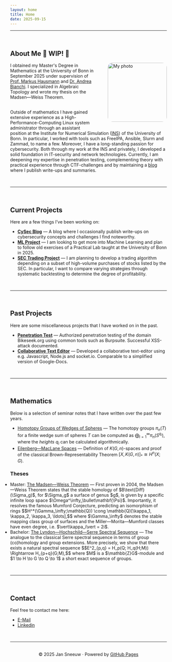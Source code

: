 ```yaml
---
layout: home
title: Home
date: 2025-09-15
---
```


---

<br>

## About Me 🚧  **WIP!**  🚧

<div class="about-me">

<img src="/home/uploads/image.png" alt="My photo" style="float: right; margin: 0 0 20px 35px; width: 190px; border-radius: 15px;">

I obtained my Master's Degree in Mathematics at the University of Bonn in September 2025 under supervision of <a href="https://www.math.uni-bonn.de/people/hausmann/" target="_blank" rel="noopener noreferrer">Prof. Markus Hausmann</a> and <a href="https://guests.mpim-bonn.mpg.de/bianchi/" target="_blank" rel="noopener noreferrer">Dr. Andrea Bianchi</a>. I specialized in Algebraic Topology and wrote my thesis on the Madsen—Weiss Theorem.<br><br>

Outside of mathematics I have gained extensive experience as a High-Performance-Computing Linux system administrator through an assistant position at the Institute for Numerical Simulation (<a href="https://ins.uni-bonn.de/" target="_blank" rel="noopener noreferrer">INS</a>) of the University of Bonn. In particular, I worked with tools such as FreeIPA, Ansible, Slurm and Zammad, to name a few. Moreover, I have a long-standing passion for cybersecurity. Both through my work at the INS and privately, I developed a solid foundation in IT-security and network technologies. Currently, I am deepening my expertise in penetration testing, complementing theory with practical experience through CTF-challenges and by maintaining a <a href="https://jan-sneeuw.github.io/home/blog/">blog</a> where I publish write-ups and summaries.

</div>

<br>

---

<br>

## Current Projects
Here are a few things I’ve been working on:

- [**CySec Blog**](/blog/) — A blog where I occasionally publish write-ups on cybersecurity concepts and challenges I find noteworthy.
- [**ML Project**](https://github.com/yourusername/project-two) — I am looking to get more into Machine Learning and plan to follow old exercises of a Practical Lab taught at the University of Bonn in 2025.
- [**SEC Trading Project**](https://github.com/yourusername/project-two) — I am planning to develop a trading algorithm depending on a subset of high-volume purchases of stocks listed by the SEC. In particular, I want to compare varying strategies through systematic backtesting to determine the degree of profitability.

<br>

---

<br>

## Past Projects
Here are some miscellaneous projects that I have worked on in the past.

- [**Penetration Test**](/home/uploads/Pentest_Report.pdf) — Authorized penetration testing of the domain Bikeseek.org using common tools such as Burpsuite. Successful XSS-attack documented.
- [**Collaborative Text Editor**](https://github.com/jan-sneeuw/Collaborative-Text-Editor) — Developed a collaborative text-editor using e.g. Javascript, Node.js and socket.io. Comparable to a simplified version of Google-Docs. 

<br>

---

<br>

## Mathematics
Below is a selection of seminar notes that I have written over the past few years.
- [Homotopy Groups of Wedges of Spheres](/home/uploads/Homotopy_Groups_of_Wedges_of_Spheres.pdf) — The homotopy groups $\pi_n(T)$ for a finite wedge sum of spheres $T$ can be computed as $\bigoplus_{i=1}^\infty \pi_n(S^{q_i})$, where the *heights* $q_i$ can be calculated algorithmically.
- [Eilenberg—MacLane Spaces](/home/uploads/EM-spaces.pdf) — Definition of $K(G,n)$-spaces and proof of the classical Brown-Representability Theorem $[X,K(G,n)]_* \cong H^n(X;G)$.

### Theses
<ul style="list-style-type: disc; padding-left: 0px;">
  <li>
    Master: <a href="https://jan-sneeuw.github.io/home/uploads/Thesis_Jan.pdf" target="_blank" rel="noopener noreferrer">The Madsen—Weiss Theorem</a> — First proven in 2004, the Madsen—Weiss Theorem states that the stable homology of $B\text{Diff}(\Sigma_g)$, for $\Sigma_g$ a surface of genus $g$, is given by a specific infinite loop space $\Omega^\infty_\bullet\mathbf{\Psi}$. Importantly, it resolves the famous Mumford Conjecture, predicting an isomorphism of rings $$H^*(\Gamma_\infty;\mathbb{Q}) \cong \mathbb{Q}[\kappa_1, \kappa_2, \kappa_3, \ldots],$$ where $\Gamma_\infty$ denotes the stable mapping class group of surfaces and the Miller—Morita—Mumford classes have even degree, i.e. $\vert\kappa_i\vert = 2i$.
  </li>
  <li>
    Bachelor: <a href="https://jan-sneeuw.github.io/home/uploads/LHS_corr.pdf" target="_blank" rel="noopener noreferrer">The Lyndon—Hochschild—Serre Spectral Sequence</a> — The analogue to the classical Serre spectral sequence in terms of group (co)homology and group extensions. More precisely, we show that there exists a natural spectral sequence $$E^2_{p,q} = H_p(Q; H_q(H;M)) \Rightarrow H_{p+q}(G;M),$$ where $M$ is a $\mathbb{Z}G$-module and $1 \to H \to G \to Q \to 1$ a short exact sequence of groups.
  </li>
</ul>

<br>

---

<br>

## Contact
Feel free to contact me here:  
- [E-Mail](mailto:jansneeuw@web.de)  
- [Linkedin](www.linkedin.com/in/jan-sneeuw-325728294)  

<br>

---

<br>

<div align="center">
© 2025 Jan Sneeuw · Powered by <a href="https://pages.github.com/">GitHub Pages</a>
</div>




